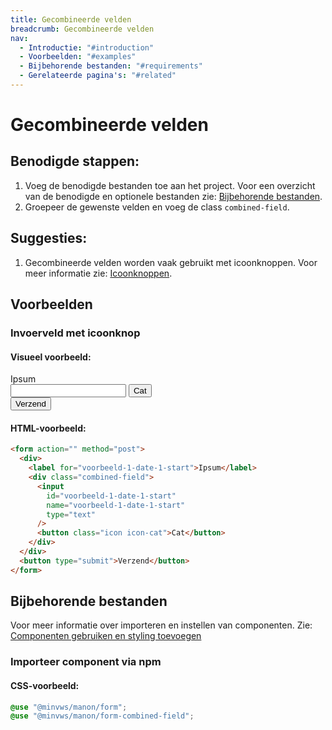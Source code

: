 ```yaml
---
title: Gecombineerde velden
breadcrumb: Gecombineerde velden
nav:
  - Introductie: "#introduction"
  - Voorbeelden: "#examples"
  - Bijbehorende bestanden: "#requirements"
  - Gerelateerde pagina's: "#related"
---
```


<h1 id="introduction">Gecombineerde velden</h1>

## Benodigde stappen:

1.  Voeg de benodigde bestanden toe aan het project. Voor een overzicht van de
    benodigde en optionele bestanden zie:
    [Bijbehorende bestanden](#requirements).
2.  Groepeer de gewenste velden en voeg de class `combined-field`.

## Suggesties:

1.  Gecombineerde velden worden vaak gebruikt met icoonknoppen. Voor meer
    informatie zie: [Icoonknoppen](/components/button/icon).

<h2 id="examples">Voorbeelden</h2>

### Invoerveld met icoonknop

#### Visueel voorbeeld:

<form action="" method="post">
  <div>
    <label for="voorbeeld-1-date-1-start">Ipsum</label>
    <div class="combined-field">
      <input id="voorbeeld-1-date-1-start" name="voorbeeld-1-date-1-start" type="text" />
      <button class="icon icon-cat">Cat</button>
    </div>
  </div>
  <button type="submit">Verzend</button>
</form>

#### HTML-voorbeeld:

```html
<form action="" method="post">
  <div>
    <label for="voorbeeld-1-date-1-start">Ipsum</label>
    <div class="combined-field">
      <input
        id="voorbeeld-1-date-1-start"
        name="voorbeeld-1-date-1-start"
        type="text"
      />
      <button class="icon icon-cat">Cat</button>
    </div>
  </div>
  <button type="submit">Verzend</button>
</form>
```

<h2 id="requirements">Bijbehorende bestanden</h2>

Voor meer informatie over importeren en instellen van componenten. Zie:
[Componenten gebruiken en styling toevoegen](/documentation/import-styling)

### Importeer component via npm

#### CSS-voorbeeld:

```css
@use "@minvws/manon/form";
@use "@minvws/manon/form-combined-field";
```
